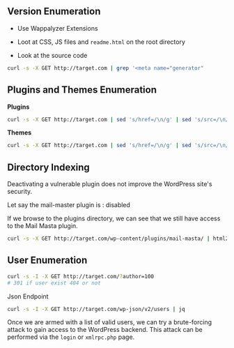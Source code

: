 ## Version Enumeration

- Use Wappalyzer Extensions

- Loot at CSS, JS files and `readme.html` on the root directory

- Look at the source code

```sh
curl -s -X GET http://target.com | grep '<meta name="generator"
```


## Plugins and Themes Enumeration

**Plugins**

```sh
curl -s -X GET http://target.com | sed 's/href=/\n/g' | sed 's/src=/\n/g' | grep 'wp-content/plugins/*' | cut -d"'" -f2
```

**Themes**

```sh
curl -s -X GET http://target.com | sed 's/href=/\n/g' | sed 's/src=/\n/g' | grep 'themes' | cut -d"'" 
```

## Directory Indexing

Deactivating a vulnerable plugin does not improve the WordPress site's security. 

Let say the mail-master plugin is : disabled

If we browse to the plugins directory, we can see that we still have access to the Mail Masta plugin.

```sh
curl -s -X GET http://target.com/wp-content/plugins/mail-masta/ | html2text
```

## User Enumeration

```sh
curl -s -I -X GET http://target.com/?author=100
# 301 if user exist 404 or not
```
Json Endpoint

```sh
curl -s -I -X GET http://target.com/wp-json/v2/users | jq
```
Once we are armed with a list of valid users, we can try a brute-forcing attack to gain access to the WordPress backend. This attack can be performed via the `login` or `xmlrpc.php` page.